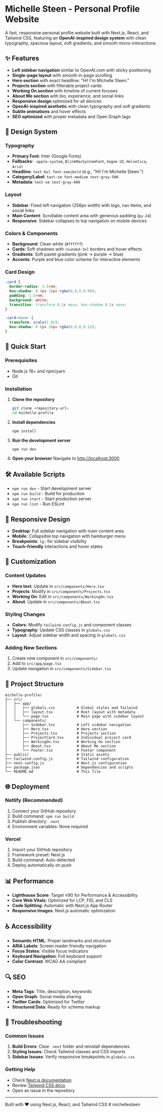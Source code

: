# Michelle Steen - Personal Profile Website

A fast, responsive personal profile website built with Next.js, React, and Tailwind CSS, featuring an **OpenAI-inspired design system** with clean typography, spacious layout, soft gradients, and smooth micro-interactions.

## ✨ Features

- **Left sidebar navigation** similar to OpenAI.com with sticky positioning
- **Single-page layout** with smooth in-page scrolling
- **Hero section** with exact headline: "Hi! I'm Michelle Steen."
- **Projects section** with filterable project cards
- **Working On section** with timeline of current focuses
- **About Me section** with bio, experience, and social links
- **Responsive design** optimized for all devices
- **OpenAI-inspired aesthetic** with clean typography and soft gradients
- **Subtle animations** and hover effects
- **SEO optimized** with proper metadata and Open Graph tags

## 🎨 Design System

### Typography
- **Primary Font**: Inter (Google Fonts)
- **Fallbacks**: `-apple-system`, `BlinkMacSystemFont`, `Segoe UI`, `Helvetica`, `Arial`
- **Headline**: `text-6xl font-semibold` (e.g., "Hi! I'm Michelle Steen.")
- **Category/Label**: `text-sm font-medium text-gray-500`
- **Metadata**: `text-sm text-gray-400`

### Layout
- **Sidebar**: Fixed left navigation (256px width) with logo, nav items, and social links
- **Main Content**: Scrollable content area with generous padding (`py-24`)
- **Responsive**: Sidebar collapses to top navigation on mobile devices

### Colors & Components
- **Background**: Clean white (`#ffffff`)
- **Cards**: Soft shadows with `rounded-3xl` borders and hover effects
- **Gradients**: Soft pastel gradients (pink → purple → blue)
- **Accents**: Purple and blue color scheme for interactive elements

### Card Design
```css
.card {
  border-radius: 1.5rem;
  box-shadow: 0 4px 16px rgba(0,0,0,0.08);
  padding: 1.5rem;
  background: white;
  transition: transform 0.2s ease, box-shadow 0.2s ease;
}

.card:hover {
  transform: scale(1.02);
  box-shadow: 0 6px 20px rgba(0,0,0,0.12);
}
```

## 🚀 Quick Start

### Prerequisites
- Node.js 18+ and npm/yarn
- Git

### Installation
1. **Clone the repository**
   ```bash
   git clone <repository-url>
   cd michelle-profile
   ```

2. **Install dependencies**
   ```bash
   npm install
   ```

3. **Run the development server**
   ```bash
   npm run dev
   ```

4. **Open your browser**
   Navigate to [http://localhost:3000](http://localhost:3000)

## 🛠️ Available Scripts

- `npm run dev` - Start development server
- `npm run build` - Build for production
- `npm run start` - Start production server
- `npm run lint` - Run ESLint

## 📱 Responsive Design

- **Desktop**: Full sidebar navigation with main content area
- **Mobile**: Collapsible top navigation with hamburger menu
- **Breakpoints**: `lg:` for sidebar visibility
- **Touch-friendly** interactions and hover states

## 🔧 Customization

### Content Updates
- **Hero text**: Update in `src/components/Hero.tsx`
- **Projects**: Modify in `src/components/Projects.tsx`
- **Working On**: Edit in `src/components/WorkingOn.tsx`
- **About**: Update in `src/components/About.tsx`

### Styling Changes
- **Colors**: Modify `tailwind.config.js` and component classes
- **Typography**: Update CSS classes in `globals.css`
- **Layout**: Adjust sidebar width and spacing in `globals.css`

### Adding New Sections
1. Create new component in `src/components/`
2. Add to `src/app/page.tsx`
3. Update navigation in `src/components/Sidebar.tsx`

## 📁 Project Structure

```
michelle-profile/
├── src/
│   ├── app/
│   │   ├── globals.css          # Global styles and Tailwind
│   │   ├── layout.tsx           # Root layout with metadata
│   │   └── page.tsx             # Main page with sidebar layout
│   └── components/
│       ├── Sidebar.tsx          # Left sidebar navigation
│       ├── Hero.tsx             # Hero section
│       ├── Projects.tsx         # Projects section
│       ├── ProjectCard.tsx      # Individual project card
│       ├── WorkingOn.tsx        # Working On section
│       ├── About.tsx            # About Me section
│       └── Footer.tsx           # Footer component
├── public/                      # Static assets
├── tailwind.config.js           # Tailwind configuration
├── next.config.js               # Next.js configuration
├── package.json                 # Dependencies and scripts
└── README.md                    # This file
```

## 🌐 Deployment

### Netlify (Recommended)
1. Connect your GitHub repository
2. Build command: `npm run build`
3. Publish directory: `.next`
4. Environment variables: None required

### Vercel
1. Import your GitHub repository
2. Framework preset: Next.js
3. Build command: Auto-detected
4. Deploy automatically on push

## 📊 Performance

- **Lighthouse Score**: Target ≥90 for Performance & Accessibility
- **Core Web Vitals**: Optimized for LCP, FID, and CLS
- **Code Splitting**: Automatic with Next.js App Router
- **Responsive Images**: Next.js automatic optimization

## ♿ Accessibility

- **Semantic HTML**: Proper landmarks and structure
- **ARIA Labels**: Screen reader friendly navigation
- **Focus States**: Visible focus indicators
- **Keyboard Navigation**: Full keyboard support
- **Color Contrast**: WCAG AA compliant

## 🔍 SEO

- **Meta Tags**: Title, description, keywords
- **Open Graph**: Social media sharing
- **Twitter Cards**: Optimized for Twitter
- **Structured Data**: Ready for schema markup

## 🐛 Troubleshooting

### Common Issues
1. **Build Errors**: Clear `.next` folder and reinstall dependencies
2. **Styling Issues**: Check Tailwind classes and CSS imports
3. **Sidebar Issues**: Verify responsive breakpoints in `globals.css`

### Getting Help
- Check [Next.js documentation](https://nextjs.org/docs)
- Review [Tailwind CSS docs](https://tailwindcss.com/docs)
- Open an issue in the repository

---

Built with ❤️ using Next.js, React, and Tailwind CSS
#   m i c h e l l e s t e e n  
 